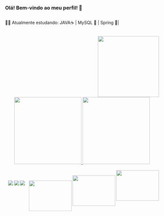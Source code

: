 ### Olá! Bem-vindo ao meu perfil! 💬
##
👨‍💻 Atualmente estudando: JAVA☕ |  MySQL 🐬 | Spring 🍃|
##
  <div align="right">
<img src="https://user-images.githubusercontent.com/105940878/186555555-c774e862-0624-4294-8d2a-e11ca513f705.gif" width="200px" />
</div> 
<div align="center">

 <a href="https://github.com/viniciuslopes98">
 
 <img height="220em" src="https://github-readme-stats.vercel.app/api?username=viniciuslopes98&show_icons=true&theme=dracula&include_all_commits=true&count_private=true"/>
<img height="220em" src="https://github-readme-stats.vercel.app/api/top-langs/?username=viniciuslopes98&layout=compact&langs_count=7&theme=dracula"/>

<div style="display: inline_block"><br> <img align="right" alt="" height="100" width="140" src="https://cdn.jsdelivr.net/gh/devicons/devicon/icons/java/java-original-wordmark.svg">
<div style="display: inline_block"><br> <img align="right" alt="" height="100" width="140" src="https://cdn.jsdelivr.net/gh/devicons/devicon/icons/mysql/mysql-original-wordmark.svg">
<div style="display: inline_block"><br> <img align="right" alt="" height="100" width="140" src="https://cdn.jsdelivr.net/gh/devicons/devicon/icons/spring/spring-original-wordmark.svg">
<div>
  <a href="https://instagram.com/zm1hawk" target="_blank"><img src="https://img.shields.io/badge/-Instagram-%23E4405F?style=for-the-badge&logo=instagram&logoColor=white" target="_blank"></a>
  <a href = "mailto:contatovinicius6.lopes6@gmail.com"><img src="https://img.shields.io/badge/-Gmail-%23333?style=for-the-badge&logo=gmail&logoColor=white" target="_blank"></a>
  <a href="https://www.linkedin.com/in/vinicius-l-4181b9ba/" target="_blank"><img src="https://img.shields.io/badge/-LinkedIn-%230077B5?style=for-the-badge&logo=linkedin&logoColor=white" target="_blank"></a>             
 </div>         
           
         


     
          
          
